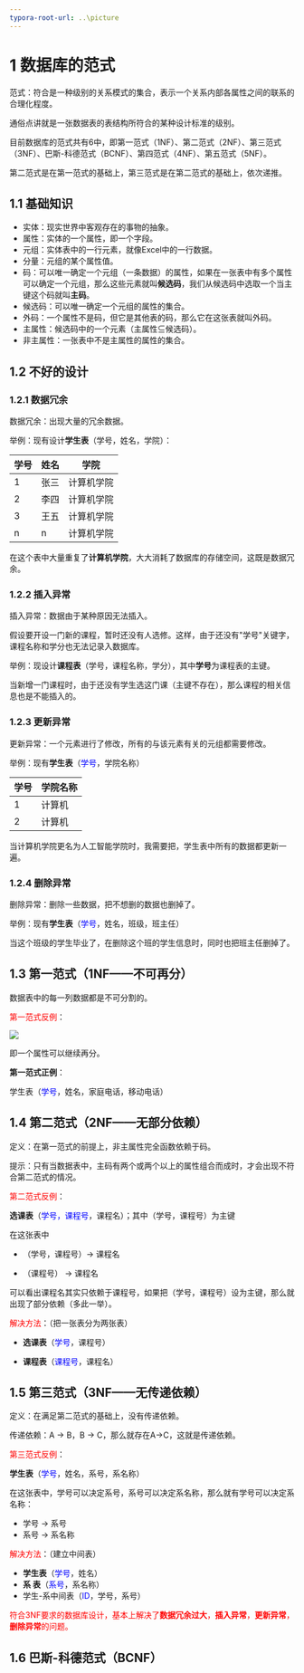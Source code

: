 ```yaml
---
typora-root-url: ..\picture
---
```


# 1 数据库的范式

范式：符合是一种级别的关系模式的集合，表示一个关系内部各属性之间的联系的合理化程度。

通俗点讲就是一张数据表的表结构所符合的某种设计标准的级别。

目前数据库的范式共有6中，即第一范式（1NF）、第二范式（2NF）、第三范式（3NF）、巴斯-科德范式（BCNF）、第四范式（4NF）、第五范式（5NF）。

第二范式是在第一范式的基础上，第三范式是在第二范式的基础上，依次递推。



## 1.1 基础知识

- 实体：现实世界中客观存在的事物的抽象。
- 属性：实体的一个属性，即一个字段。
- 元组：实体表中的一行元素，就像Excel中的一行数据。
- 分量：元组的某个属性值。
- 码：可以唯一确定一个元组（一条数据）的属性，如果在一张表中有多个属性可以确定一个元组，那么这些元素就叫**候选码**，我们从候选码中选取一个当主键这个码就叫**主码**。
- 候选码：可以唯一确定一个元组的属性的集合。
- 外码：一个属性不是码，但它是其他表的码，那么它在这张表就叫外码。
- 主属性：候选码中的一个元素（主属性⊆候选码）。
- 非主属性：一张表中不是主属性的属性的集合。



## 1.2 不好的设计

### 1.2.1 数据冗余

数据冗余：出现大量的冗余数据。

举例：现有设计**学生表**（学号，姓名，学院）：

| 学号 | 姓名 | 学院       |
| :--- | ---- | ---------- |
| 1    | 张三 | 计算机学院 |
| 2    | 李四 | 计算机学院 |
| 3    | 王五 | 计算机学院 |
| n    | n    | 计算机学院 |

在这个表中大量重复了**计算机学院**，大大消耗了数据库的存储空间，这既是数据冗余。

### 1.2.2 插入异常

插入异常：数据由于某种原因无法插入。

假设要开设一门新的课程，暂时还没有人选修。这样，由于还没有"学号"关键字，课程名称和学分也无法记录入数据库。

举例：现设计**课程表**（学号，课程名称，学分），其中**学号**为课程表的主键。

当新增一门课程时，由于还没有学生选这门课（主键不存在），那么课程的相关信息也是不能插入的。

### 1.2.3 更新异常

更新异常：一个元素进行了修改，所有的与该元素有关的元组都需要修改。

举例：现有**学生表**（<font color="blue">学号</font>，学院名称）

| 学号 | 学院名称 |
| ---- | -------- |
| 1    | 计算机   |
| 2    | 计算机   |

当计算机学院更名为人工智能学院时，我需要把，学生表中所有的数据都更新一遍。

### 1.2.4 删除异常

删除异常：删除一些数据，把不想删的数据也删掉了。

举例：现有**学生表**（<font color="blue">学号</font>，姓名，班级，班主任）

当这个班级的学生毕业了，在删除这个班的学生信息时，同时也把班主任删掉了。



## 1.3 第一范式（1NF——不可再分）

数据表中的每一列数据都是不可分割的。

<font color="red">第一范式反例</font>：

![](第一范式反例.png)

即一个属性可以继续再分。

**第一范式正例**：

学生表（<font color="blue">学号</font>，姓名，家庭电话，移动电话）



## 1.4 第二范式（2NF——无部分依赖）

定义：在第一范式的前提上，非主属性完全函数依赖于码。

提示：只有当数据表中，主码有两个或两个以上的属性组合而成时，才会出现不符合第二范式的情况。

<font color="red">第二范式反例</font>：

**选课表**（<font color="blue">学号，课程号</font>，课程名）；其中（学号，课程号）为主键

在这张表中

- （学号，课程号）-> 课程名

- （课程号） -> 课程名

可以看出课程名其实只依赖于课程号，如果把（学号，课程号）设为主键，那么就出现了部分依赖（多此一举）。

<font color="red">解决方法</font>：（把一张表分为两张表）

- **选课表**（<font color="blue">学号</font>，课程号）

- **课程表**（<font color="blue">课程号</font>，课程名）



## 1.5 第三范式（3NF——无传递依赖）

定义：在满足第二范式的基础上，没有传递依赖。

传递依赖：A -> B，B -> C，那么就存在A->C，这就是传递依赖。

<font color="red">第三范式反例</font>：

**学生表**（<font color="blue">学号</font>，姓名，系号，系名称）

在这张表中，学号可以决定系号，系号可以决定系名称，那么就有学号可以决定系名称：

- 学号 -> 系号
- 系号 -> 系名称

<font color="red">解决方法</font>：（建立中间表）

- **学生表**（<font color="blue">学号</font>，姓名）
- **系    表**（<font color="blue">系号</font>，系名称）
- 学生-系中间表（<font color="blue">ID</font>，学号，系号）



<font color="red">符合3NF要求的数据库设计，基本上解决了**数据冗余过大**，**插入异常**，**更新异常**，**删除异常**的问题。</font>



## 1.6 巴斯-科德范式（BCNF）





























